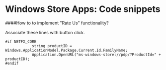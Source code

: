 Windows Store Apps: Code snippets
========================


####How to to implement "Rate Us" functionality?

Associate these lines with button click.

````
#if NETFX_CORE
			string productID =  Windows.ApplicationModel.Package.Current.Id.FamilyName;
			Application.OpenURL("ms-windows-store://pdp/?ProductId=" + productID);
#endif
````